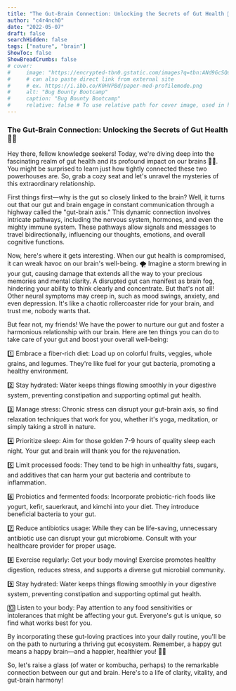 ```yaml
---
title: "The Gut-Brain Connection: Unlocking the Secrets of Gut Health 🌱🧠"
author: "c4r4nch0"
date: "2022-05-07"
draft: false
searchHidden: false
tags: ["nature", "brain"]
ShowToc: false
ShowBreadCrumbs: false
# cover:
#     image: "https://encrypted-tbn0.gstatic.com/images?q=tbn:ANd9GcSQud1wlz3Fl6brRiyQMKkg8XMhI2BE9J7SazqbG4DBOcbkVorYi34k1Y6axGErJj0L9LU&usqp=CAU"
#     # can also paste direct link from external site
#     # ex. https://i.ibb.co/K0HVPBd/paper-mod-profilemode.png
#     alt: "Bug Bounty Bootcamp"
#     caption: "Bug Bounty Bootcamp"
#     relative: false # To use relative path for cover image, used in hugo Page-bundles    
---
```

 ### The Gut-Brain Connection: Unlocking the Secrets of Gut Health 🌱🧠

 Hey there, fellow knowledge seekers! Today, we're diving deep into the fascinating realm of gut health and its profound impact on our brains 🌱🧠. You might be surprised to learn just how tightly connected these two powerhouses are. So, grab a cozy seat and let's unravel the mysteries of this extraordinary relationship.

First things first—why is the gut so closely linked to the brain? Well, it turns out that our gut and brain engage in constant communication through a highway called the "gut-brain axis." This dynamic connection involves intricate pathways, including the nervous system, hormones, and even the mighty immune system. These pathways allow signals and messages to travel bidirectionally, influencing our thoughts, emotions, and overall cognitive functions.

Now, here's where it gets interesting. When our gut health is compromised, it can wreak havoc on our brain's well-being. 🌪️ Imagine a storm brewing in your gut, causing damage that extends all the way to your precious memories and mental clarity. A disrupted gut can manifest as brain fog, hindering your ability to think clearly and concentrate. But that's not all! Other neural symptoms may creep in, such as mood swings, anxiety, and even depression. It's like a chaotic rollercoaster ride for your brain, and trust me, nobody wants that.

But fear not, my friends! We have the power to nurture our gut and foster a harmonious relationship with our brain. Here are ten things you can do to take care of your gut and boost your overall well-being:

1️⃣ Embrace a fiber-rich diet: Load up on colorful fruits, veggies, whole grains, and legumes. They're like fuel for your gut bacteria, promoting a healthy environment.

2️⃣ Stay hydrated: Water keeps things flowing smoothly in your digestive system, preventing constipation and supporting optimal gut health.

3️⃣ Manage stress: Chronic stress can disrupt your gut-brain axis, so find relaxation techniques that work for you, whether it's yoga, meditation, or simply taking a stroll in nature.

4️⃣ Prioritize sleep: Aim for those golden 7-9 hours of quality sleep each night. Your gut and brain will thank you for the rejuvenation.

5️⃣ Limit processed foods: They tend to be high in unhealthy fats, sugars, and additives that can harm your gut bacteria and contribute to inflammation.

6️⃣ Probiotics and fermented foods: Incorporate probiotic-rich foods like yogurt, kefir, sauerkraut, and kimchi into your diet. They introduce beneficial bacteria to your gut.

7️⃣ Reduce antibiotics usage: While they can be life-saving, unnecessary antibiotic use can disrupt your gut microbiome. Consult with your healthcare provider for proper usage.

8️⃣ Exercise regularly: Get your body moving! Exercise promotes healthy digestion, reduces stress, and supports a diverse gut microbial community.

9️⃣ Stay hydrated: Water keeps things flowing smoothly in your digestive system, preventing constipation and supporting optimal gut health.

🔟 Listen to your body: Pay attention to any food sensitivities or intolerances that might be affecting your gut. Everyone's gut is unique, so find what works best for you.

By incorporating these gut-loving practices into your daily routine, you'll be on the path to nurturing a thriving gut ecosystem. Remember, a happy gut means a happy brain—and a happier, healthier you! 🌟🌱

So, let's raise a glass (of water or kombucha, perhaps) to the remarkable connection between our gut and brain. Here's to a life of clarity, vitality, and gut-brain harmony!
